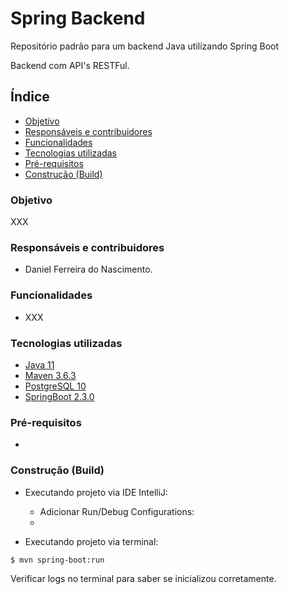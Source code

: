 # Spring Backend #

Repositório padrão para um backend Java utilizando Spring Boot

Backend com API's RESTFul.

## Índice ##

- [ Objetivo ](#objetivo)
- [ Responsáveis e contribuidores ](#responsaveis)
- [ Funcionalidades ](#funcionalidades)
- [ Tecnologias utilizadas ](#tecnologias)
- [ Pré-requisitos ](#pre-requisitos)
- [ Construção (Build) ](#construcao)

<a name="objetivo"></a>
### Objetivo ###

XXX

<a name="responsaveis"></a>
### Responsáveis e contribuidores ###

- Daniel Ferreira do Nascimento.

<a name="funcionalidades"></a>
### Funcionalidades ###

- XXX

<a name="tecnologias"></a>
### Tecnologias utilizadas ###

- [Java 11](https://www.oracle.com/br/java/technologies/javase/jdk11-archive-downloads.html)
- [Maven 3.6.3]()
- [PostgreSQL 10](https://www.postgresql.org/download/)
- [SpringBoot 2.3.0]()

<a name="pre-requisitos"></a>
### Pré-requisitos ###

- 

<a name="construcao"></a>
### Construção (Build) ###

- Executando projeto via IDE IntelliJ:
  - Adicionar Run/Debug Configurations:
  - 

- Executando projeto via terminal:
```
$ mvn spring-boot:run
```
Verificar logs no terminal para saber se inicializou corretamente.
